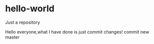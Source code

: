 # hello-world
Just a repository

Hello everyone,what I have done is just commit changes!
commit new master
